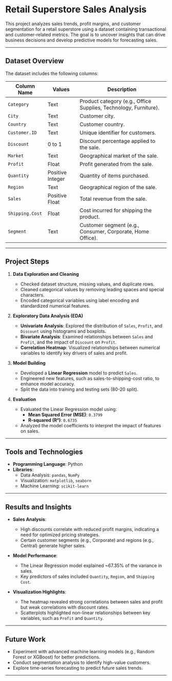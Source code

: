 # Retail Superstore Sales Analysis  

This project analyzes sales trends, profit margins, and customer segmentation for a retail superstore using a dataset containing transactional and customer-related metrics. The goal is to uncover insights that can drive business decisions and develop predictive models for forecasting sales.  

---

## Dataset Overview  

The dataset includes the following columns:  

| Column Name            | Values                | Description                                                                 |
|------------------------|-----------------------|-----------------------------------------------------------------------------|
| `Category`             | Text                 | Product category (e.g., Office Supplies, Technology, Furniture).           |
| `City`                 | Text                 | Customer city.                                                             |
| `Country`              | Text                 | Customer country.                                                          |
| `Customer.ID`          | Text                 | Unique identifier for customers.                                           |
| `Discount`             | 0 to 1               | Discount percentage applied to the sale.                                   |
| `Market`               | Text                 | Geographical market of the sale.                                           |
| `Profit`               | Float                | Profit generated from the sale.                                            |
| `Quantity`             | Positive Integer     | Quantity of items purchased.                                               |
| `Region`               | Text                 | Geographical region of the sale.                                           |
| `Sales`                | Positive Float       | Total revenue from the sale.                                               |
| `Shipping.Cost`        | Float                | Cost incurred for shipping the product.                                    |
| `Segment`              | Text                 | Customer segment (e.g., Consumer, Corporate, Home Office).                 |

---

## Project Steps  

1. **Data Exploration and Cleaning**  
   - Checked dataset structure, missing values, and duplicate rows.  
   - Cleaned categorical values by removing leading spaces and special characters.  
   - Encoded categorical variables using label encoding and standardized numerical features.  

2. **Exploratory Data Analysis (EDA)**  
   - **Univariate Analysis**: Explored the distribution of `Sales`, `Profit`, and `Discount` using histograms and boxplots.  
   - **Bivariate Analysis**: Examined relationships between `Sales` and `Profit`, and the impact of `Discount` on `Profit`.  
   - **Correlation Heatmap**: Visualized relationships between numerical variables to identify key drivers of sales and profit.  

3. **Model Building**  
   - Developed a **Linear Regression** model to predict `Sales`.  
   - Engineered new features, such as sales-to-shipping-cost ratio, to enhance model accuracy.  
   - Split the data into training and testing sets (80-20 split).  

4. **Evaluation**  
   - Evaluated the Linear Regression model using:  
     - **Mean Squared Error (MSE)**: `0.3799`  
     - **R-squared (R²)**: `0.6735`  
   - Analyzed the model coefficients to interpret the impact of features on sales.  

---

## Tools and Technologies  

- **Programming Language**: Python  
- **Libraries**:  
  - Data Analysis: `pandas`, `NumPy`  
  - Visualization: `matplotlib`, `seaborn`  
  - Machine Learning: `scikit-learn`  

---

## Results and Insights  

- **Sales Analysis**:  
  - High discounts correlate with reduced profit margins, indicating a need for optimized pricing strategies.  
  - Certain customer segments (e.g., Corporate) and regions (e.g., Central) generate higher sales.  

- **Model Performance**:  
  - The Linear Regression model explained ~67.35% of the variance in sales.  
  - Key predictors of sales included `Quantity`, `Region`, and `Shipping Cost`.  

- **Visualization Highlights**:  
  - The heatmap revealed strong correlations between sales and profit but weak correlations with discount rates.  
  - Scatterplots highlighted non-linear relationships between key variables, such as `Profit` and `Quantity`.  

---

## Future Work  

- Experiment with advanced machine learning models (e.g., Random Forest or XGBoost) for better predictions.  
- Conduct segmentation analysis to identify high-value customers.  
- Explore time-series forecasting to predict future sales trends.  

---
